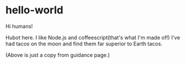 # hello-world

Hi humans!

Hubot here. I like Node.js and coffeescript(that's what I'm made of!)
I've had tacos on the moon and find them far superior to Earth tacos.

(Above is just a copy from guidance page.)
